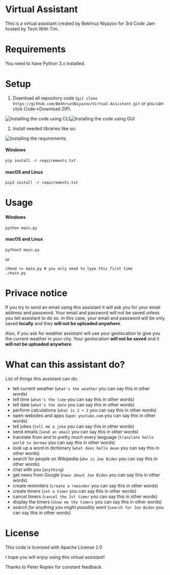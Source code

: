 # Virtual Assistant
This is a virtual assistant created by Bekhruz Niyazov for 3rd Code Jam hosted by Tech With Tim.
# Requirements
You need to have Python 3.x installed.
# Setup
1. Download all repository code (`git clone https://github.com/BekhruzSNiyazov/Virtual-Assistant.git` or you can click Code->Download ZIP).

![Installing the code using CLI](https://firebasestorage.googleapis.com/v0/b/file-sharing-7dcf2.appspot.com/o/Peek%202021-01-21%2012-49.gif?alt=media&token=ffa982ea-5df0-4191-b1a1-36ac0b126f85)![Installing the code using GUI](https://firebasestorage.googleapis.com/v0/b/file-sharing-7dcf2.appspot.com/o/Peek%202021-01-21%2013-21.gif?alt=media&token=c56c8dae-e331-4676-ac77-00394a639f75)

2. Install needed libraries like so:

![Installing the requirements](https://firebasestorage.googleapis.com/v0/b/file-sharing-7dcf2.appspot.com/o/Peek%202021-01-21%2012-53.gif?alt=media&token=e2d81a83-0d3b-433d-93c3-1ca44dd6e089)
#### Windows
```
pip install -r requirements.txt
```
#### macOS and Linux
```
pip3 install -r requirements.txt
```
# Usage
#### Windows
```
python main.py
```
#### macOS and Linux
```
python3 main.py
```
or
```
chmod +x main.py # you only need to type this first time
./main.py
```
# Privace notice
If you try to send an email using this assistant it will ask you for your email address and password.
Your email and password will not be saved unless you tell assistant to do so.
In this case, your email and password will be only saved **locally** and they **will not be uploaded anywhere**.

Also, if you ask for weather assistant will use your geolocation to give you the current weather in your city. Your geolocation **will not be saved** and it **will not be uploaded anywhere**.

# What can this assistant do?
List of things this assistant can do:
- tell current weather (`what's the weather` you can say this in other words)
- tell time (`what's the time` you can say this in other words)
- tell date (`what's the date` you can say this in other words)
- perform calculations (`what is 2 + 2` you can say this in other words)
- open websites and apps (`open youtube.com` you can say this in other words)
- tell jokes (`tell me a joke` you can say this in other words)
- send emails (`send an email` you can say this in other words)
- translate from and to pretty much every language (`translate hello world to German` you can say this in other words)
- look up a word in dictionary (`what does hello mean` you can say this in other words)
- search for people on Wikipedia (`who is Joe Biden` you can say this in other words)
- chat with you (`anything`)
- get news from Google (`news about Joe Biden` you can say this in other words)
- create reminders (`create a reminder` you can say this in other words)
- create timers (`set a timer` you can say this in other words)
- cancel timers (`cancel the 1st timer` you can say this in other words)
- display the timers (`show me the timers` you can say this in other words)
- *search for anything you might possibly want* (`search for Joe Biden` you can say this in other words)

# License
This code is licensed with Apache License 2.0


I hope you will enjoy using this virtual assistant!


Thanks to Peter Repiev for constant feedback.

